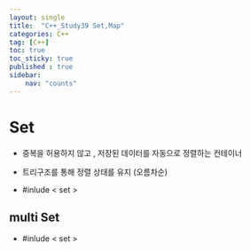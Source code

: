 ```yaml
---
layout: single
title:  "C++_Study39 Set,Map"
categories: C++
tag: [C++]
toc: true
toc_sticky: true
published : true
sidebar:
    nav: "counts"  
---
```


# Set
* 중복을 허용하지 않고 , 저장된 데이터를 자동으로 정렬하는 컨테이너

* 트리구조를 통해 정렬 상태를 유지 (오름차순)

* #inlude < set >

## multi Set

* #inlude < set >


